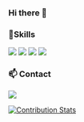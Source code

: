 ### Hi there 👋

<!--
**jw0112/jw0112** is a ✨ _special_ ✨ repository because its `README.md` (this file) appears on your GitHub profile.

Here are some ideas to get you started:

- 🔭 I’m currently working on ...
- 🌱 I’m currently learning ...
- 👯 I’m looking to collaborate on ...
- 🤔 I’m looking for help with ...
- 💬 Ask me about ...
- 📫 How to reach me: ...
- 😄 Pronouns: ...
- ⚡ Fun fact: ...
-->

###  :muscle:Skills
<p>

<img src="https://img.shields.io/badge/python-3776AB?style=flat-square&logo=python&logoColor=white" />
<img src="https://img.shields.io/badge/Jupyter-F37626?style=flat-square&logo=Jupyter&logoColor=white" />
<img src="https://img.shields.io/badge/R-276DC3?style=flat-square&logo=R&logoColor=white" />
<img src="https://img.shields.io/badge/MySQL-4479A1?style=flat-square&logo=MySQL&logoColor=white" />

</p>

###  :mailbox: Contact

<a href="mailto:chj2171@gmail.com" target="_blank"><img src="https://img.shields.io/badge/Gmail-EA4335?style=flat-square&logoGmail&logoColor=white" ></a>

<b></b>

[![Contribution Stats](https://github-contribution-stats.vercel.app/api/?username=jw0112)](https://github.com/jw0112/github-contribution-stats/)

